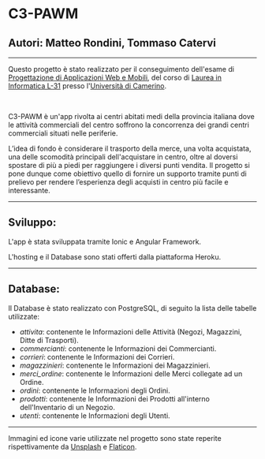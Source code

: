# C3-PAWM

## Autori: Matteo Rondini, Tommaso Catervi

***
Questo progetto è stato realizzato per il conseguimento dell'esame di [Progettazione di Applicazioni Web e Mobili](http://didattica.cs.unicam.it/doku.php?id=didattica:triennale:pawm:ay_2021:main), del corso di [Laurea in Informatica L-31](http://didattica.cs.unicam.it/doku.php?id=didattica:triennale:main) presso l'[Università di Camerino](https://www.unicam.it/).

<br>

C3-PAWM è un'app rivolta ai centri abitati medi della provincia italiana dove le attività commerciali del centro soffrono la concorrenza dei grandi centri commerciali situati nelle periferie.

L’idea di fondo è considerare il trasporto della merce, una volta acquistata, una delle scomodità principali dell'acquistare in centro, oltre al doversi spostare di più a piedi per raggiungere i diversi punti vendita.
Il progetto si pone dunque come obiettivo quello di fornire un supporto tramite punti di prelievo per rendere l’esperienza degli acquisti in centro più facile e interessante.

***
## Sviluppo:

L'app è stata sviluppata tramite Ionic e Angular Framework. 


L'hosting e il Database sono stati offerti dalla piattaforma Heroku.

***

## Database:
Il Database è stato realizzato con PostgreSQL, di seguito la lista delle tabelle utilizzate:

 * *attivita*: contenente le Informazioni delle Attività (Negozi, Magazzini, Ditte di Trasporti).
 * *commercianti*: contenente le Informazioni dei Commercianti.
 * *corrieri*: contenente le Informazioni dei Corrieri.
 * *magazzinieri*: contenente le Informazioni dei Magazzinieri.
 * *merci_ordine*: contenente le Informazioni delle Merci collegate ad un Ordine.
 * *ordini*: contenente le Informazioni degli Ordini.
 * *prodotti*: contenente le Informazioni dei Prodotti all'interno dell'Inventario di un Negozio.
 * *utenti*: contenente le Informazioni degli Utenti.

***

Immagini ed icone varie utilizzate nel progetto sono state reperite rispettivamente da [Unsplash](https://unsplash.com/) e [Flaticon](https://www.flaticon.com/).